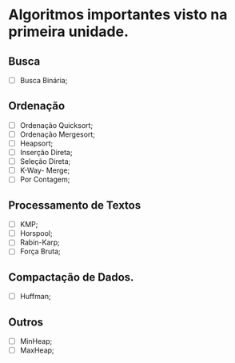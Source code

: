 # Algoritmos importantes visto na primeira unidade.

## Busca

- [ ] Busca Binária;

## Ordenação

- [ ] Ordenação Quicksort;
- [ ] Ordenação Mergesort;
- [ ] Heapsort;
- [ ] Inserção Direta;
- [ ] Seleção Direta;
- [ ] K-Way- Merge;
- [ ] Por Contagem;

## Processamento de Textos

- [ ] KMP;
- [ ] Horspool;
- [ ] Rabin-Karp;
- [ ] Força Bruta;

## Compactação de Dados.

- [ ] Huffman;

## Outros

- [ ] MinHeap;
- [ ] MaxHeap;
